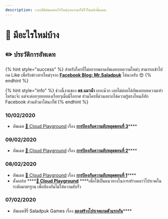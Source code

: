 ```yaml
---
description: เวลาที่มีอัพเดทอะไรใหม่ๆจะเอามาใส่ไว้ในหน้านี้แหละ
---
```


# 📰 มีอะไรใหม่บ้าง

## ✏️ ประวัติการอัพเดท

{% hint style="success" %}
สำหรับใครที่ไม่อยากพลาดอัพเดทบทความใหม่ๆ สามารถเข้าไปกด Like เพื่อรับข่าวสารใหม่ๆจาก [**Facebook Blog: Mr.Saladpuk**](https://www.facebook.com/mr.saladpuk) ได้นะครับ 😍
{% endhint %}

{% hint style="info" %}
ช่วงนี้งานของ **ดช.แมวน้ำ** เยอะม๊วก เลยไม่ค่อยได้อัพเดทบทความเท่าไหร่นะจ๊ะ แต่จะค่อยๆทยอยลงเรื่อยๆเมื่อมีโอกาศ ส่วนใครที่ด่วนอยากได้ความรู้ตรงไหนก็ทัก Facebook ส่วนตัวมาได้นะกั๊ฟ
{% endhint %}

### 10/02/2020

* อัพเดท [🤠 Cloud Playground](https://www.saladpuk.com/cloud/cloud-playground) เรื่อง [**การป้องกันความลับหลุดตอนที่ 3**](https://www.saladpuk.com/cloud/cloud-playground/app-config-03)\*\*\*\*

### 09/02/2020

* อัพเดท [🤠 Cloud Playground](https://www.saladpuk.com/cloud/cloud-playground) เรื่อง [**การป้องกันความลับหลุดตอนที่ 2**](https://www.saladpuk.com/cloud/cloud-playground/app-config-02)\*\*\*\*

### 08/02/2020

* อัพเดท [🤠 Cloud Playground](https://www.saladpuk.com/cloud/cloud-playground) เรื่อง [**การป้องกันความลับหลุดตอนที่ 1**](https://www.saladpuk.com/cloud/cloud-playground/app-config-01)\*\*\*\*
* ตั้งคอร์ส ****[**🤠 Cloud Playground**](https://www.saladpuk.com/cloud/cloud-playground) ****เพื่อใช้เป็นแนวทางในการสร้างคลาว์โปรเจคในระดับมาตรฐาน เพื่อป้องกันไม่ให้ความลับรั่ว

### 07/02/2020

* อัพเดทซีรี่ Saladpuk Games เรื่อง [**ลองสร้างโปรเจคเกมตัวแรกกัน**](https://www.saladpuk.com/v/games/beginner/create-new-project)\*\*\*\*

